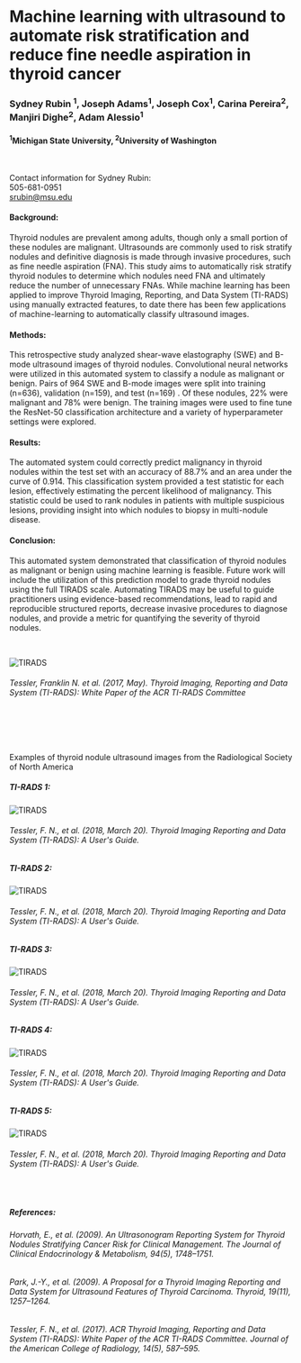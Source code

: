 # Machine learning with ultrasound to automate risk stratification and reduce fine needle aspiration in thyroid cancer

### Sydney Rubin <sup>1</sup>, Joseph Adams<sup>1</sup>, Joseph Cox<sup>1</sup>, Carina Pereira<sup>2</sup>, Manjiri Dighe<sup>2</sup>, Adam Alessio<sup>1</sup> 
#### <sup>1</sup>Michigan State University, <sup>2</sup>University of Washington
<br/>

Contact information for Sydney Rubin:
<br/>505-681-0951
<br/>srubin@msu.edu

#### Background:
Thyroid nodules are prevalent among adults, though only a small portion of these nodules are malignant. Ultrasounds are commonly used to risk stratify nodules and definitive diagnosis is made through invasive procedures, such as fine needle aspiration (FNA). This study aims to automatically risk stratify thyroid nodules to determine which nodules need FNA and ultimately reduce the number of unnecessary FNAs. While machine learning has been applied to improve Thyroid Imaging, Reporting, and Data System (TI-RADS) using manually extracted features, to date there has been few applications of machine-learning to automatically classify ultrasound images. 

#### Methods:
This retrospective study analyzed shear-wave elastography (SWE) and B-mode ultrasound images of thyroid nodules. Convolutional neural networks were utilized in this automated system to classify a nodule as malignant or benign. Pairs of 964 SWE and B-mode images were split into training (n=636), validation (n=159), and test (n=169) . Of these nodules, 22% were malignant and 78% were benign. The training images were used to fine tune the ResNet-50 classification architecture and a variety of hyperparameter settings were explored. 

#### Results: 
The automated system could correctly predict malignancy in thyroid nodules within the test set with an accuracy of 88.7% and an area under the curve of 0.914. This classification system provided a test statistic for each lesion, effectively estimating the percent likelihood of malignancy. This statistic could be used to rank nodules in patients with multiple suspicious lesions, providing insight into which nodules to biopsy in multi-nodule disease. 

#### Conclusion:
This automated system demonstrated that classification of thyroid nodules as malignant or benign using machine learning is feasible. Future work will include the utilization of this prediction model to grade thyroid nodules using the full TIRADS scale. Automating TIRADS may be useful to guide practitioners using evidence-based recommendations, lead to rapid and reproducible structured reports, decrease invasive procedures to diagnose nodules, and provide a metric for quantifying the severity of thyroid nodules.

<br/>

![TIRADS](TIRADS.jpg)
###### Tessler, Franklin N. et al. (2017, May). Thyroid Imaging, Reporting and Data System (TI-RADS): White Paper of the ACR TI-RADS Committee


<br/><br/><br/>

Examples of thyroid nodule ultrasound images from the Radiological Society of North America

##### TI-RADS 1: 

![TIRADS](TR1.gif)
###### Tessler, F. N., et al. (2018, March 20). Thyroid Imaging Reporting and Data System (TI-RADS): A User's Guide.


##### TI-RADS 2: 

![TIRADS](TR2.gif)
###### Tessler, F. N., et al. (2018, March 20). Thyroid Imaging Reporting and Data System (TI-RADS): A User's Guide.

##### TI-RADS 3: 

![TIRADS](TR3.gif)
###### Tessler, F. N., et al. (2018, March 20). Thyroid Imaging Reporting and Data System (TI-RADS): A User's Guide.

##### TI-RADS 4: 

![TIRADS](TR4.gif)
###### Tessler, F. N., et al. (2018, March 20). Thyroid Imaging Reporting and Data System (TI-RADS): A User's Guide.

##### TI-RADS 5: 

![TIRADS](TR5.gif)
###### Tessler, F. N., et al. (2018, March 20). Thyroid Imaging Reporting and Data System (TI-RADS): A User's Guide.

<br/>



##### References:
###### Horvath, E., et al. (2009). An Ultrasonogram Reporting System for Thyroid Nodules Stratifying Cancer Risk for Clinical Management. The Journal of Clinical Endocrinology & Metabolism, 94(5), 1748–1751.
###### Park, J.-Y., et al. (2009). A Proposal for a Thyroid Imaging Reporting and Data System for Ultrasound Features of Thyroid Carcinoma. Thyroid, 19(11), 1257–1264.
###### Tessler, F. N., et al. (2017). ACR Thyroid Imaging, Reporting and Data System (TI-RADS): White Paper of the ACR TI-RADS Committee. Journal of the American College of Radiology, 14(5), 587–595.

